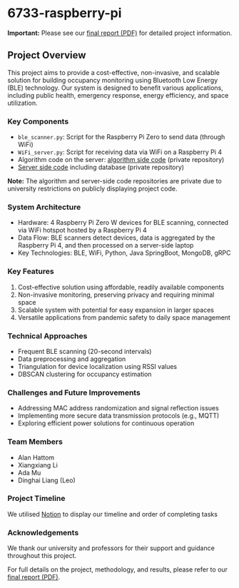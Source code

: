# 6733-raspberry-pi

**Important:** Please see our [final report (PDF)](./No.100_final_report.pdf) for detailed project information.

## Project Overview

This project aims to provide a cost-effective, non-invasive, and scalable solution for building occupancy monitoring using Bluetooth Low Energy (BLE) technology. Our system is designed to benefit various applications, including public health, emergency response, energy efficiency, and space utilization.

### Key Components

- `ble_scanner.py`: Script for the Raspberry Pi Zero to send data (through WiFi)
- `WiFi_server.py`: Script for receiving data via WiFi on a Raspberry Pi 4
- Algorithm code on the server: [algorithm side code](https://github.com/classmateada/6733-algorithm-scaffold) (private repository)
- [Server side code](https://github.com/classmateada/6733-server) including database (private repository)

**Note:** The algorithm and server-side code repositories are private due to university restrictions on publicly displaying project code.

### System Architecture

- Hardware: 4 Raspberry Pi Zero W devices for BLE scanning, connected via WiFi hotspot hosted by a Raspberry Pi 4
- Data Flow: BLE scanners detect devices, data is aggregated by the Raspberry Pi 4, and then processed on a server-side laptop
- Key Technologies: BLE, WiFi, Python, Java SpringBoot, MongoDB, gRPC

### Key Features

1. Cost-effective solution using affordable, readily available components
2. Non-invasive monitoring, preserving privacy and requiring minimal space
3. Scalable system with potential for easy expansion in larger spaces
4. Versatile applications from pandemic safety to daily space management

### Technical Approaches

- Frequent BLE scanning (20-second intervals)
- Data preprocessing and aggregation
- Triangulation for device localization using RSSI values
- DBSCAN clustering for occupancy estimation

### Challenges and Future Improvements

- Addressing MAC address randomization and signal reflection issues
- Implementing more secure data transmission protocols (e.g., MQTT)
- Exploring efficient power solutions for continuous operation

### Team Members

- Alan Hattom
- Xiangxiang Li
- Ada Mu
- Dinghai Liang (Leo)

### Project Timeline

We utilised [Notion](https://groupno100.notion.site/c56f80fdda104c6697485e4dd5d9ef47?v=8ffe28424ebc44c5b77ca582853dccc9) to display our timeline and order of completing tasks 

### Acknowledgements

We thank our university and professors for their support and guidance throughout this project.

For full details on the project, methodology, and results, please refer to our [final report (PDF)](./No.100_final_report.pdf).
